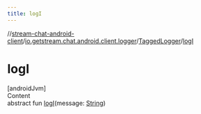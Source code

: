```yaml
---
title: logI
---
```

//[stream-chat-android-client](../../../index.md)/[io.getstream.chat.android.client.logger](../index.md)/[TaggedLogger](index.md)/[logI](logI.md)



# logI  
[androidJvm]  
Content  
abstract fun [logI](logI.md)(message: [String](https://kotlinlang.org/api/latest/jvm/stdlib/kotlin/-string/index.html))  



